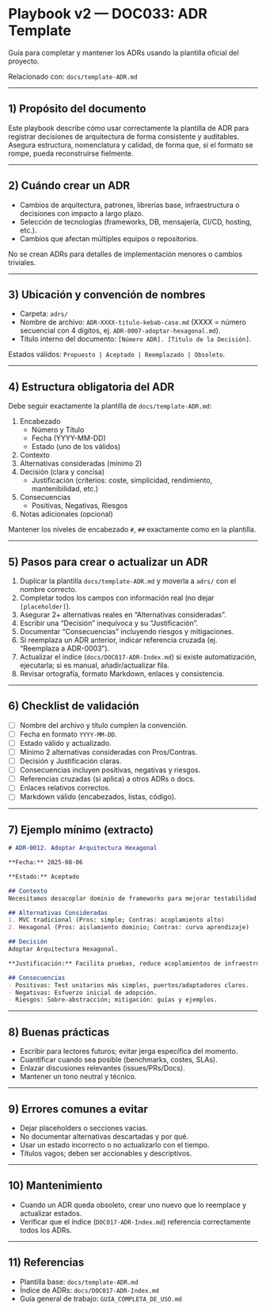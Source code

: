 # Playbook v2 — DOC033: ADR Template

Guía para completar y mantener los ADRs usando la plantilla oficial del proyecto.

Relacionado con: `docs/template-ADR.md`

---

## 1) Propósito del documento

Este playbook describe cómo usar correctamente la plantilla de ADR para registrar decisiones de arquitectura de forma consistente y auditables. Asegura estructura, nomenclatura y calidad, de forma que, si el formato se rompe, pueda reconstruirse fielmente.

---

## 2) Cuándo crear un ADR

- Cambios de arquitectura, patrones, librerías base, infraestructura o decisiones con impacto a largo plazo.
- Selección de tecnologías (frameworks, DB, mensajería, CI/CD, hosting, etc.).
- Cambios que afectan múltiples equipos o repositorios.

No se crean ADRs para detalles de implementación menores o cambios triviales.

---

## 3) Ubicación y convención de nombres

- Carpeta: `adrs/`
- Nombre de archivo: `ADR-XXXX-titulo-kebab-case.md` (XXXX = número secuencial con 4 dígitos, ej. `ADR-0007-adoptar-hexagonal.md`).
- Título interno del documento: `[Número ADR]. [Título de la Decisión]`.

Estados válidos: `Propuesto | Aceptado | Reemplazado | Obsoleto`.

---

## 4) Estructura obligatoria del ADR

Debe seguir exactamente la plantilla de `docs/template-ADR.md`:

1. Encabezado
   - Número y Título
   - Fecha (YYYY-MM-DD)
   - Estado (uno de los válidos)
2. Contexto
3. Alternativas consideradas (mínimo 2)
4. Decisión (clara y concisa)
   - Justificación (criterios: coste, simplicidad, rendimiento, mantenibilidad, etc.)
5. Consecuencias
   - Positivas, Negativas, Riesgos
6. Notas adicionales (opcional)

Mantener los niveles de encabezado `#`, `##` exactamente como en la plantilla.

---

## 5) Pasos para crear o actualizar un ADR

1. Duplicar la plantilla `docs/template-ADR.md` y moverla a `adrs/` con el nombre correcto.
2. Completar todos los campos con información real (no dejar `[placeholder]`).
3. Asegurar 2+ alternativas reales en “Alternativas consideradas”.
4. Escribir una “Decisión” inequívoca y su “Justificación”.
5. Documentar “Consecuencias” incluyendo riesgos y mitigaciones.
6. Si reemplaza un ADR anterior, indicar referencia cruzada (ej. “Reemplaza a ADR-0003”).
7. Actualizar el índice (`docs/DOC017-ADR-Index.md`) si existe automatización, ejecutarla; si es manual, añadir/actualizar fila.
8. Revisar ortografía, formato Markdown, enlaces y consistencia.

---

## 6) Checklist de validación

- [ ] Nombre del archivo y título cumplen la convención.
- [ ] Fecha en formato `YYYY-MM-DD`.
- [ ] Estado válido y actualizado.
- [ ] Mínimo 2 alternativas consideradas con Pros/Contras.
- [ ] Decisión y Justificación claras.
- [ ] Consecuencias incluyen positivas, negativas y riesgos.
- [ ] Referencias cruzadas (si aplica) a otros ADRs o docs.
- [ ] Enlaces relativos correctos.
- [ ] Markdown válido (encabezados, listas, código).

---

## 7) Ejemplo mínimo (extracto)

```markdown
# ADR-0012. Adoptar Arquitectura Hexagonal

**Fecha:** 2025-08-06

**Estado:** Aceptado

## Contexto
Necesitamos desacoplar dominio de frameworks para mejorar testabilidad y portabilidad.

## Alternativas Consideradas
1. MVC tradicional (Pros: simple; Contras: acoplamiento alto)
2. Hexagonal (Pros: aislamiento dominio; Contras: curva aprendizaje)

## Decisión
Adoptar Arquitectura Hexagonal.

**Justificación:** Facilita pruebas, reduce acoplamientos de infraestructura, mejora mantenibilidad.

## Consecuencias
- Positivas: Test unitarios más simples, puertos/adaptadores claros.
- Negativas: Esfuerzo inicial de adopción.
- Riesgos: Sobre-abstracción; mitigación: guías y ejemplos.
```

---

## 8) Buenas prácticas

- Escribir para lectores futuros; evitar jerga específica del momento.
- Cuantificar cuando sea posible (benchmarks, costes, SLAs).
- Enlazar discusiones relevantes (issues/PRs/Docs). 
- Mantener un tono neutral y técnico.

---

## 9) Errores comunes a evitar

- Dejar placeholders o secciones vacías.
- No documentar alternativas descartadas y por qué.
- Usar un estado incorrecto o no actualizarlo con el tiempo.
- Títulos vagos; deben ser accionables y descriptivos.

---

## 10) Mantenimiento

- Cuando un ADR queda obsoleto, crear uno nuevo que lo reemplace y actualizar estados.
- Verificar que el índice (`DOC017-ADR-Index.md`) referencia correctamente todos los ADRs.

---

## 11) Referencias

- Plantilla base: `docs/template-ADR.md`
- Índice de ADRs: `docs/DOC017-ADR-Index.md`
- Guía general de trabajo: `GUIA_COMPLETA_DE_USO.md`

